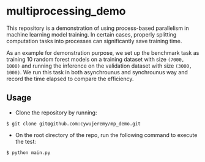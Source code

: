 # multiprocessing_demo

This repository is a demonstration of using process-based parallelism in machine learning model training.
In certain cases, properly splitting computation tasks into processes can significantly save training time.

As an example for demonstration purpose, we set up the benchmark task as training 10 random forest models on a training dataset with size `(7000, 1000)` and running the inference on the validation dataset with size `(3000, 1000)`. We run this task in both asynchrounus and synchrounus way and record the time elapsed to compare the efficiency.

## Usage

* Clone the repository by running:

```{shell}
$ git clone git@github.com:cywujeremy/mp_demo.git
```

* On the root directory of the repo, run the following command to execute the test:

```{shell}
$ python main.py
```